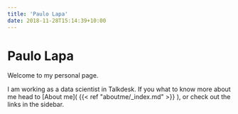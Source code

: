 ```yaml
---
title: 'Paulo Lapa'
date: 2018-11-28T15:14:39+10:00
---
```


# Paulo Lapa
Welcome to my personal page.

I am working as a data scientist in Talkdesk. If you what to know more about me head to [About me]( {{< ref "aboutme/_index.md" >}} ), or check out the links in the sidebar.
